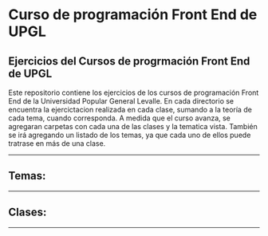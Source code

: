 # Curso  de programación Front End de UPGL

## Ejercicios del Cursos de progrmación Front End de UPGL

Este repositorio contiene los ejercicios de los cursos de programación Front End de la Universidad Popular General Levalle. En cada directorio se encuentra la ejercictacion realizada en cada clase, sumando a la teoría de cada tema, cuando corresponda. A medida que el curso avanza, se agregaran carpetas con cada una de las clases y la tematica vista. También se irá agregando un listado de los temas, ya que cada uno de ellos puede tratrase en más de una clase.

---
## Temas:



---
## Clases:


--- 